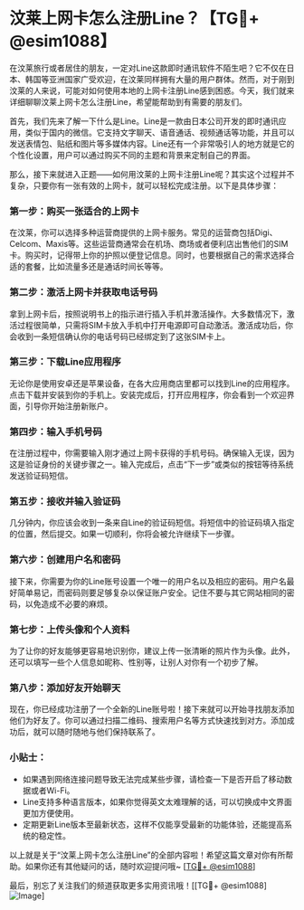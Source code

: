 # 汶莱上网卡怎么注册Line？【TG💪+ @esim1088】

在汶莱旅行或者居住的朋友，一定对Line这款即时通讯软件不陌生吧？它不仅在日本、韩国等亚洲国家广受欢迎，在汶莱同样拥有大量的用户群体。然而，对于刚到汶莱的人来说，可能对如何使用本地的上网卡注册Line感到困惑。今天，我们就来详细聊聊汶莱上网卡怎么注册Line，希望能帮助到有需要的朋友们。

首先，我们先来了解一下什么是Line。Line是一款由日本公司开发的即时通讯应用，类似于国内的微信。它支持文字聊天、语音通话、视频通话等功能，并且可以发送表情包、贴纸和图片等多媒体内容。Line还有一个非常吸引人的地方就是它的个性化设置，用户可以通过购买不同的主题和背景来定制自己的界面。

那么，接下来就进入正题——如何用汶莱的上网卡注册Line呢？其实这个过程并不复杂，只要你有一张有效的上网卡，就可以轻松完成注册。以下是具体步骤：

### 第一步：购买一张适合的上网卡

在汶莱，你可以选择多种运营商提供的上网卡服务。常见的运营商包括Digi、Celcom、Maxis等。这些运营商通常会在机场、商场或者便利店出售他们的SIM卡。购买时，记得带上你的护照以便登记信息。同时，也要根据自己的需求选择合适的套餐，比如流量多还是通话时间长等等。

### 第二步：激活上网卡并获取电话号码

拿到上网卡后，按照说明书上的指示进行插入手机并激活操作。大多数情况下，激活过程很简单，只需将SIM卡放入手机中打开电源即可自动激活。激活成功后，你会收到一条短信确认你的电话号码已经绑定到了这张SIM卡上。

### 第三步：下载Line应用程序

无论你是使用安卓还是苹果设备，在各大应用商店里都可以找到Line的应用程序。点击下载并安装到你的手机上。安装完成后，打开应用程序，你会看到一个欢迎界面，引导你开始注册新账户。

### 第四步：输入手机号码

在注册过程中，你需要输入刚才通过上网卡获得的手机号码。确保输入无误，因为这是验证身份的关键步骤之一。输入完成后，点击“下一步”或类似的按钮等待系统发送验证码短信。

### 第五步：接收并输入验证码

几分钟内，你应该会收到一条来自Line的验证码短信。将短信中的验证码填入指定的位置，然后提交。如果一切顺利，你将会被允许继续下一步骤。

### 第六步：创建用户名和密码

接下来，你需要为你的Line账号设置一个唯一的用户名以及相应的密码。用户名最好简单易记，而密码则要足够复杂以保证账户安全。记住不要与其它网站相同的密码，以免造成不必要的麻烦。

### 第七步：上传头像和个人资料

为了让你的好友能够更容易地识别你，建议上传一张清晰的照片作为头像。此外，还可以填写一些个人信息如昵称、性别等，让别人对你有一个初步了解。

### 第八步：添加好友开始聊天

现在，你已经成功注册了一个全新的Line账号啦！接下来就可以开始寻找朋友添加他们为好友了。你可以通过扫描二维码、搜索用户名等方式快速找到对方。添加成功后，就可以随时随地与他们保持联系了。

### 小贴士：

- 如果遇到网络连接问题导致无法完成某些步骤，请检查一下是否开启了移动数据或者Wi-Fi。
- Line支持多种语言版本，如果你觉得英文太难理解的话，可以切换成中文界面更加方便使用。
- 定期更新Line版本至最新状态，这样不仅能享受最新的功能体验，还能提高系统的稳定性。

以上就是关于“汶莱上网卡怎么注册Line”的全部内容啦！希望这篇文章对你有所帮助。如果你还有其他疑问的话，随时欢迎提问哦~ [[TG💪+ @esim1088](https://t.me/s/esim1088)]

最后，别忘了关注我们的频道获取更多实用资讯哦！[[TG💪+ @esim1088] ![Image](https://i.postimg.cc/4NQfJmqS/Snipaste-2025-05-13-00-14-12.png)]